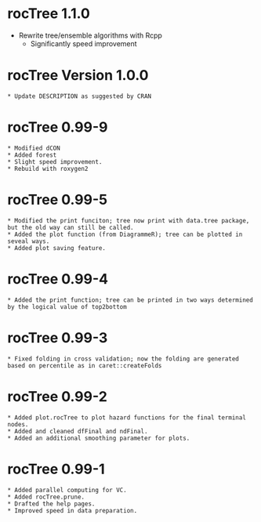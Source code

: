 # rocTree 1.1.0
  * Rewrite tree/ensemble algorithms with Rcpp
	* Significantly speed improvement

# rocTree Version 1.0.0
	* Update DESCRIPTION as suggested by CRAN

# rocTree 0.99-9
	* Modified dCON
	* Added forest
	* Slight speed improvement.
	* Rebuild with roxygen2

# rocTree 0.99-5
	* Modified the print funciton; tree now print with data.tree package, but the old way can still be called.
	* Added the plot function (from DiagrammeR); tree can be plotted in seveal ways.
	* Added plot saving feature.

# rocTree 0.99-4
	* Added the print function; tree can be printed in two ways determined by the logical value of top2bottom

# rocTree 0.99-3
	* Fixed folding in cross validation; now the folding are generated based on percentile as in caret::createFolds

# rocTree 0.99-2
	* Added plot.rocTree to plot hazard functions for the final terminal nodes.
	* Added and cleaned dfFinal and ndFinal.
	* Added an additional smoothing parameter for plots.

# rocTree 0.99-1
	* Added parallel computing for VC.
	* Added rocTree.prune.
	* Drafted the help pages.
	* Improved speed in data preparation.
